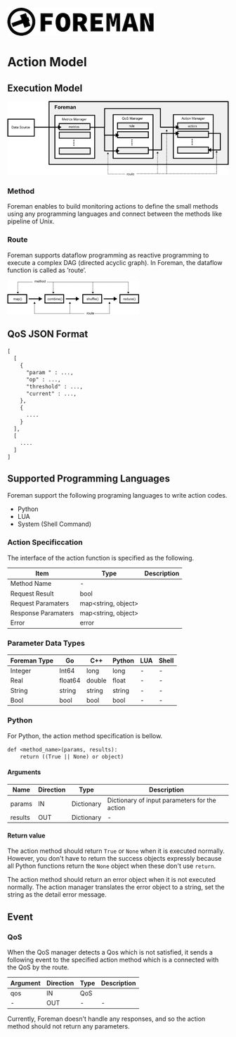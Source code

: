 ![logo](./img/icon.png)

# Action Model

## Execution Model

![route](./img/programming_model.png)

### Method

Foreman enables to build monitoring actions to define the small methods using any programming languages and connect between the methods like pipeline of Unix.

### Route

Foreman supports dataflow programming as reactive programming to execute a complex DAG (directed acyclic graph). In Foreman, the dataflow function is called as ’route’.

![route](./img/programming_model_route.png)

## QoS JSON Format

```
[
  [
    {
      "param " : ...,
      "op" : ...,
      "threshold" : ...,
      "current" : ...,
    },
    {
      ....
    }
  ],
  [
    ....
  ]
]
```

## Supported Programming Languages

Foreman support the following programing languages to write action codes.

- Python
- LUA
- System (Shell Command)


### Action Specificcation

The interface of the action function is specified as the following. 

| Item | Type | Description |
| --- | --- | --- |
| Method Name | - |  |
| Request Result | bool |  |
| Request Paramaters | map<string, object> | |
| Response Paramaters | map<string, object> | |
| Error | error | |

### Parameter Data Types

| Foreman Type | Go | C++  | Python | LUA | Shell |
| --- | --- | --- | --- | --- | --- |
| Integer | Int64 | long | long | - | - |
| Real | float64 | double | float | - | - |
| String | string | string | string | - | - |
| Bool | bool | bool | bool | - | - |

### Python

For Python, the action method specification is bellow.

```
def <method_name>(params, results):
    return ((True || None) or object)
```

#### Arguments

| Name | Direction | Type | Description |
| --- | --- | --- | --- |
| params | IN | Dictionary | Dictionary of input parameters for the action |
| results | OUT | Dictionary | - |

#### Return value

The action method should return `True` or `None` when it is executed normally. 
However, you don't have to return the success objects expressly because all Python functions return the `None` object when these don't use `return`.

The action method should return an error object when it is not executed normally. The action manager translates the error object to a string, set the string as the detail error message.

## Event

### QoS

When the QoS manager detects a Qos which is not satisfied, it sends a following event to the specified action method which is a connected with the QoS by the route. 

| Argument | Direction | Type | Description |
| --- | --- | --- | --- |
| qos | IN | QoS |
| - | OUT | - | - |

Currently, Foreman doesn't handle any responses, and so the action method should not return any parameters.
